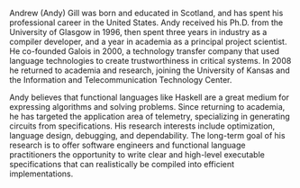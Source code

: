 Andrew (Andy) Gill was born and educated in Scotland, and has spent his
professional career in the United States. Andy received his Ph.D. from
the University of Glasgow in 1996, then spent three years in industry as
a compiler developer, and a year in academia as a principal project
scientist. He co-founded Galois in 2000, a technology transfer company
that used language technologies to create trustworthiness in critical
systems. In 2008 he returned to academia and research, joining the
University of Kansas and the Information and Telecommunication
Technology Center.

Andy believes that functional languages like Haskell are a great medium
for expressing algorithms and solving problems. Since returning to
academia, he has targeted the application area of telemetry,
specializing in generating circuits from specifications. His research
interests include optimization, language design, debugging, and
dependability. The long-term goal of his research is to offer software
engineers and functional language practitioners the opportunity to write
clear and high-level executable specifications that can realistically be
compiled into efficient implementations.
